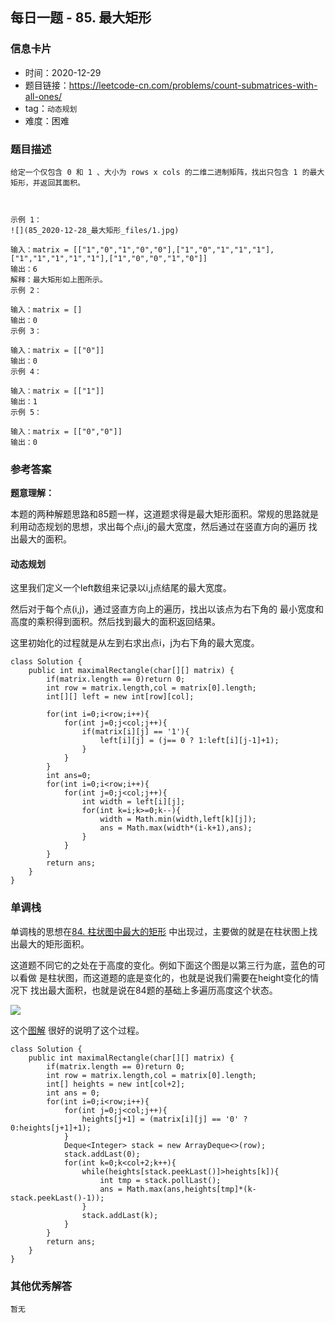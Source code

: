 ## 每日一题 - 85. 最大矩形

### 信息卡片

- 时间：2020-12-29
- 题目链接：https://leetcode-cn.com/problems/count-submatrices-with-all-ones/
- tag：`动态规划`
- 难度：困难

### 题目描述

```
给定一个仅包含 0 和 1 、大小为 rows x cols 的二维二进制矩阵，找出只包含 1 的最大矩形，并返回其面积。

 

示例 1：
![](85_2020-12-28_最大矩形_files/1.jpg)

输入：matrix = [["1","0","1","0","0"],["1","0","1","1","1"],["1","1","1","1","1"],["1","0","0","1","0"]]
输出：6
解释：最大矩形如上图所示。
示例 2：

输入：matrix = []
输出：0
示例 3：

输入：matrix = [["0"]]
输出：0
示例 4：

输入：matrix = [["1"]]
输出：1
示例 5：

输入：matrix = [["0","0"]]
输出：0

```

### 参考答案

**题意理解：**

本题的两种解题思路和85题一样，这道题求得是最大矩形面积。常规的思路就是
利用动态规划的思想，求出每个点i,j的最大宽度，然后通过在竖直方向的遍历
找出最大的面积。

#### 动态规划

这里我们定义一个left数组来记录以i,j点结尾的最大宽度。

然后对于每个点(i,j)，通过竖直方向上的遍历，找出以该点为右下角的
最小宽度和高度的乘积得到面积。然后找到最大的面积返回结果。

这里初始化的过程就是从左到右求出点i，j为右下角的最大宽度。

```
class Solution {
    public int maximalRectangle(char[][] matrix) {
        if(matrix.length == 0)return 0;
        int row = matrix.length,col = matrix[0].length;
        int[][] left = new int[row][col];

        for(int i=0;i<row;i++){
            for(int j=0;j<col;j++){
                if(matrix[i][j] == '1'){
                    left[i][j] = (j== 0 ? 1:left[i][j-1]+1);
                }
            }     
        }
        int ans=0;
        for(int i=0;i<row;i++){
            for(int j=0;j<col;j++){
                int width = left[i][j];
                for(int k=i;k>=0;k--){
                    width = Math.min(width,left[k][j]);
                    ans = Math.max(width*(i-k+1),ans); 
                }
            }
        }
        return ans;
    }
}
```

### 单调栈

单调栈的思想在[84. 柱状图中最大的矩形](https://leetcode-cn.com/problems/largest-rectangle-in-histogram/)
中出现过，主要做的就是在柱状图上找出最大的矩形面积。

这道题不同它的之处在于高度的变化。例如下面这个图是以第三行为底，蓝色的可以看做
是柱状图，而这道题的底是变化的，也就是说我们需要在height变化的情况下
找出最大面积，也就是说在84题的基础上多遍历高度这个状态。

![](https://pic.leetcode-cn.com/1608951249-DSFarc-image.png)


这个[图解](https://leetcode-cn.com/problems/maximal-rectangle/solution/dan-diao-zhan-fa-ba-wen-ti-zhuan-hua-che-uscz/)
很好的说明了这个过程。


```
class Solution {
    public int maximalRectangle(char[][] matrix) {
        if(matrix.length == 0)return 0;
        int row = matrix.length,col = matrix[0].length;
        int[] heights = new int[col+2];
        int ans = 0;
        for(int i=0;i<row;i++){
            for(int j=0;j<col;j++){
                heights[j+1] = (matrix[i][j] == '0' ? 0:heights[j+1]+1);
            }
            Deque<Integer> stack = new ArrayDeque<>(row);
            stack.addLast(0);
            for(int k=0;k<col+2;k++){
                while(heights[stack.peekLast()]>heights[k]){
                    int tmp = stack.pollLast();
                    ans = Math.max(ans,heights[tmp]*(k-stack.peekLast()-1));
                }
                stack.addLast(k);
            }
        }
        return ans;
    }
}

```
 
### 其他优秀解答

```
暂无
```



